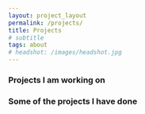 ```yaml
---
layout: project_layout
permalink: /projects/
title: Projects
# subtitle
tags: about
# headshot: /images/headshot.jpg
---
```


### Projects I am working on 

### Some of the projects I have done